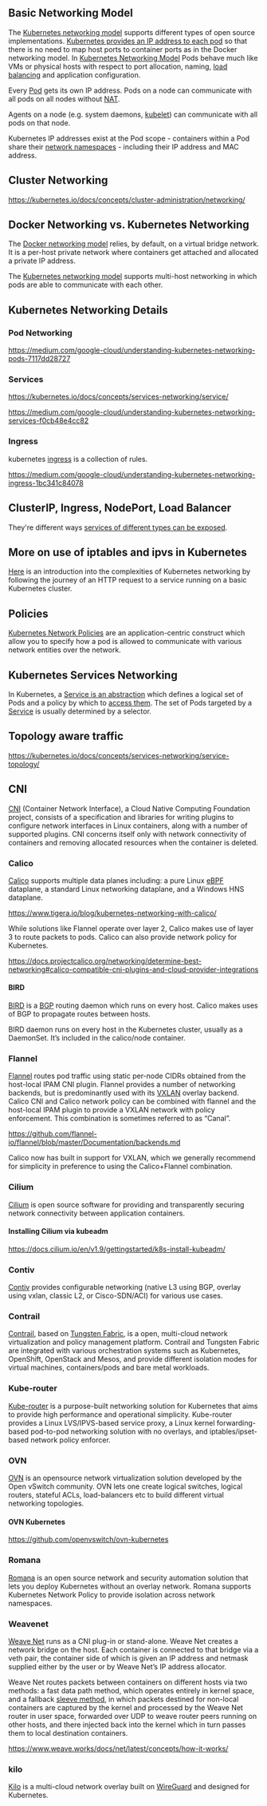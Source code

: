 ## Basic Networking Model

The [Kubernetes networking model](https://kubernetes.io/docs/concepts/cluster-administration/networking/) supports different types of open source implementations. [Kubernetes provides an IP address to each pod](https://www.youtube.com/watch?v=WwQ62OyCNz4) so that there is no need to map host ports to container ports as in the Docker networking model. In [Kubernetes Networking Model](https://kubernetes.io/docs/concepts/cluster-administration/networking/#kubernetes-model) Pods behave much like VMs or physical hosts with respect to port allocation, naming, [load balancing]( Load-balancer  ) and application configuration. 

Every [Pod](https://kubernetes.io/docs/concepts/workloads/pods/) gets its own IP address. Pods on a node can communicate with all pods on all nodes without [NAT](NAT).

Agents on a node (e.g. system daemons, [kubelet](https://kubernetes.io/docs/reference/command-line-tools-reference/kubelet/)) can communicate with all pods on that node.

Kubernetes IP addresses exist at the Pod scope - containers within a Pod share their [network namespaces](https://www.packetcoders.io/how-to-view-the-network-namespaces-in-kubernetes/) - including their IP address and MAC address. 



## Cluster Networking

https://kubernetes.io/docs/concepts/cluster-administration/networking/


## Docker Networking vs. Kubernetes Networking

The [Docker networking model](https://docs.docker.com/network/) relies, by default, on a virtual bridge network. It is a per-host private network where containers get attached and allocated a private IP address. 

The [Kubernetes networking model](https://kubernetes.io/docs/concepts/cluster-administration/networking/) supports multi-host networking in which pods are able to communicate with each other.


## Kubernetes Networking Details

### Pod Networking

https://medium.com/google-cloud/understanding-kubernetes-networking-pods-7117dd28727

### Services

https://kubernetes.io/docs/concepts/services-networking/service/

https://medium.com/google-cloud/understanding-kubernetes-networking-services-f0cb48e4cc82

### Ingress


kubernetes [ingress](ingress) is a collection of rules.


https://medium.com/google-cloud/understanding-kubernetes-networking-ingress-1bc341c84078

## ClusterIP, Ingress, NodePort, Load Balancer

They're different ways [services of different types can be exposed](ClusterIP,-Ingress,-NodePort,-Load-Balancer).

## More on use of iptables and ipvs in Kubernetes


[Here](https://www.stackrox.com/post/2020/01/kubernetes-networking-demystified/) is an introduction into the complexities of Kubernetes networking by following the journey of an HTTP request to a service running on a basic Kubernetes cluster.

## Policies

[Kubernetes Network Policies]( https://kubernetes.io/docs/concepts/services-networking/network-policies/  ) are an application-centric construct which allow you to specify how a pod is allowed to communicate with various network entities over the network.



## Kubernetes Services Networking

In Kubernetes, a [Service is an abstraction](https://kubernetes.io/docs/concepts/services-networking/service/) which defines a logical set of Pods and a policy by which to [access them](  https://kubernetes.io/docs/concepts/services-networking/connect-applications-service/ 
). The set of Pods targeted by a [Service](   https://kubernetes.io/docs/concepts/services-networking/service/ ) is usually determined by a selector. 


## Topology aware traffic

https://kubernetes.io/docs/concepts/services-networking/service-topology/


## CNI

[CNI](https://github.com/containernetworking/cni) (Container Network Interface), a Cloud Native Computing Foundation project, consists of a specification and libraries for writing plugins to configure network interfaces in Linux containers, along with a number of supported plugins. CNI concerns itself only with network connectivity of containers and removing allocated resources when the container is deleted. 


### Calico

[Calico](https://docs.projectcalico.org/) supports multiple data planes including: a pure Linux [eBPF](eBPF) dataplane, a standard Linux networking dataplane, and a Windows HNS dataplane. 

https://www.tigera.io/blog/kubernetes-networking-with-calico/

While solutions like Flannel operate over layer 2, Calico makes use of layer 3 to route packets to pods. Calico can also provide network policy for Kubernetes. 


https://docs.projectcalico.org/networking/determine-best-networking#calico-compatible-cni-plugins-and-cloud-provider-integrations

#### BIRD

[BIRD](https://bird.network.cz/) is a [BGP](BGP) routing daemon which runs on every host. Calico makes uses of BGP to propagate routes between hosts. 

BIRD daemon runs on every host in the Kubernetes cluster, usually as a DaemonSet. It’s included in the calico/node container.



### Flannel

[Flannel](https://github.com/coreos/flannel#flannel) routes pod traffic using static per-node CIDRs obtained from the host-local IPAM CNI plugin. Flannel provides a number of networking backends, but is predominantly used with its [VXLAN](VLAN) overlay backend. Calico CNI and Calico network policy can be combined with flannel and the host-local IPAM plugin to provide a VXLAN network with policy enforcement. This combination is sometimes referred to as “Canal”.


https://github.com/flannel-io/flannel/blob/master/Documentation/backends.md

Calico now has built in support for VXLAN, which we generally recommend for simplicity in preference to using the Calico+Flannel combination.


### Cilium

[Cilium](Cilium) is open source software for providing and transparently securing network connectivity between application containers. 

#### Installing Cilium via kubeadm

https://docs.cilium.io/en/v1.9/gettingstarted/k8s-install-kubeadm/

### Contiv

[Contiv](https://github.com/contiv/netplugin) provides configurable networking (native L3 using BGP, overlay using vxlan, classic L2, or Cisco-SDN/ACI) for various use cases. 

### Contrail

[Contrail](https://www.juniper.net/us/en/products-services/sdn/contrail/contrail-networking/), based on [Tungsten Fabric](https://tungsten.io/), is a open, multi-cloud network virtualization and policy management platform. Contrail and Tungsten Fabric are integrated with various orchestration systems such as Kubernetes, OpenShift, OpenStack and Mesos, and provide different isolation modes for virtual machines, containers/pods and bare metal workloads.

### Kube-router  

[Kube-router](https://github.com/cloudnativelabs/kube-router) is a purpose-built networking solution for Kubernetes that aims to provide high performance and operational simplicity. Kube-router provides a Linux LVS/IPVS-based service proxy, a Linux kernel forwarding-based pod-to-pod networking solution with no overlays, and iptables/ipset-based network policy enforcer.

### OVN

[OVN](  https://www.ovn.org/  ) is an opensource network virtualization solution developed by the Open vSwitch community. OVN lets one create logical switches, logical routers, stateful ACLs, load-balancers etc to build different virtual networking topologies. 

#### OVN Kubernetes

https://github.com/openvswitch/ovn-kubernetes

### Romana

[Romana](https://romana.io/) is an open source network and security automation solution that lets you deploy Kubernetes without an overlay network. Romana supports Kubernetes Network Policy to provide isolation across network namespaces.

### Weavenet

[Weave Net](https://www.weave.works/oss/net/)  runs as a CNI plug-in or stand-alone. Weave Net creates a network bridge on the host. Each container is connected to that bridge via a veth pair, the container side of which is given an IP address and netmask supplied either by the user or by Weave Net’s IP address allocator.

Weave Net routes packets between containers on different hosts via two methods: a fast data path method, which operates entirely in kernel space, and a fallback [sleeve method](https://www.weave.works/docs/net/latest/concepts/router-encapsulation/), in which packets destined for non-local containers are captured by the kernel and processed by the Weave Net router in user space, forwarded over UDP to weave router peers running on other hosts, and there injected back into the kernel which in turn passes them to local destination containers.

https://www.weave.works/docs/net/latest/concepts/how-it-works/



### kilo

[Kilo](  https://github.com/squat/kilo  ) is a multi-cloud network overlay built on [WireGuard](  https://www.wireguard.com/ ) and designed for Kubernetes.


